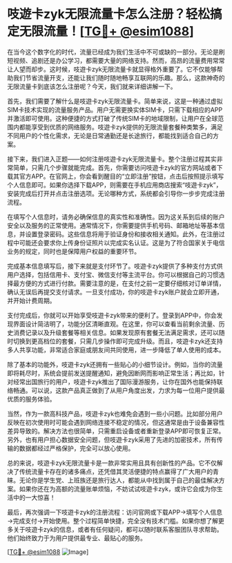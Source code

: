 # 吱遊卡zyk无限流量卡怎么注册？轻松搞定无限流量！[[TG💪+ @esim1088](https://t.me/s/esim1088)]

在当今这个数字化的时代，流量已经成为我们生活中不可或缺的一部分。无论是刷短视频、追剧还是办公学习，都需要大量的网络支持。然而，高昂的流量费用常常让人望而却步。这时候，吱遊卡zyk无限流量卡就显得格外重要了。它不仅能够帮助我们节省流量开支，还能让我们随时随地畅享互联网的乐趣。那么，这款神奇的无限流量卡到底该怎么注册呢？今天，我们就来详细讲解一下。

首先，我们需要了解什么是吱遊卡zyk无限流量卡。简单来说，这是一种通过虚拟SIM卡技术实现的流量服务产品。用户无需更换实体SIM卡，只需下载相应的APP并激活即可使用。这种便捷的方式打破了传统SIM卡的地域限制，让用户在全球范围内都能享受到优质的网络服务。吱遊卡zyk提供的无限流量套餐种类繁多，满足不同用户的个性化需求，无论是日常通勤还是长途旅行，都能找到适合自己的方案。

接下来，我们进入正题——如何注册吱遊卡zyk无限流量卡。整个注册过程其实非常简单，只需几个步骤就能完成。首先，你需要访问吱遊卡zyk的官方网站或者下载其官方APP。在官网上，你会看到醒目的“立即注册”按钮，点击后按照提示填写个人信息即可。如果你选择下载APP，则需要在手机应用商店搜索“吱遊卡zyk”，安装完成后打开并点击注册选项。无论哪种方式，系统都会引导你一步步完成注册流程。

在填写个人信息时，请务必确保信息的真实性和准确性。因为这关系到后续的账户安全以及服务的正常使用。通常情况下，你需要提供手机号码、邮箱地址等基本信息，并设置登录密码。这些信息将用于验证身份和接收相关通知。此外，在注册过程中可能还会要求你上传身份证照片以完成实名认证。这是为了符合国家关于电信业务的规定，同时也是保障用户权益的重要环节。

完成基本信息填写后，接下来就是支付环节了。吱遊卡zyk提供了多种支付方式供用户选择，包括信用卡、支付宝、微信支付等主流平台。你可以根据自己的习惯选择最方便的方式进行付款。需要注意的是，在支付之前一定要仔细核对订单详情，确认无误后再提交支付请求。一旦支付成功，你的吱遊卡zyk账户就会立即开通，并开始计费周期。

支付完成后，你就可以开始享受吱遊卡zyk带来的便利了。登录到APP中，你会发现界面设计简洁明了，功能分区清晰直观。在这里，你可以查看当前剩余流量、历史消费记录以及升级套餐等相关信息。如果发现原有套餐无法满足需求，还可以随时切换到更高档位的套餐，只需几步操作即可完成升级。而且，吱遊卡zyk还支持多人共享功能，非常适合家庭或朋友间共同使用，进一步降低了单人使用的成本。

除了基本的功能外，吱遊卡zyk还拥有一些贴心的小细节设计。例如，当你的流量即将耗尽时，系统会提前发送提醒通知，避免因断网而影响正常生活；再比如，针对经常出国旅行的用户，吱遊卡zyk推出了国际漫游服务，让你在国外也能保持联络畅通。可以说，这款产品真正做到了从用户角度出发，力求为每一位用户提供最优质的服务体验。

当然，作为一款高科技产品，吱遊卡zyk也难免会遇到一些小问题。比如部分用户反映在初次使用时可能会遇到网络连接不稳定的情况，但这通常是由于设备兼容性差异导致的。解决方法也很简单，只需重启设备或者重新登录APP即可恢复正常。另外，也有用户担心数据安全问题，但吱遊卡zyk采用了先进的加密技术，所有传输的数据都经过严格保护，完全可以放心使用。

总的来说，吱遊卡zyk无限流量卡是一款非常实用且具有创新性的产品。它不仅解决了传统流量卡存在的诸多痛点，还凭借其灵活便捷的特点赢得了广大用户的青睐。无论你是学生党、上班族还是旅行达人，都能从中找到属于自己的最佳解决方案。如果你还在为高额的流量账单烦恼，不妨试试吱遊卡zyk，或许它会成为你生活中的一大惊喜！

最后，再次强调一下吱遊卡zyk的注册流程：访问官网或下载APP→填写个人信息→完成支付→开始使用。整个过程简单快捷，完全没有技术门槛。如果你想了解更多关于吱遊卡zyk的信息，或者有任何疑问，都可以随时联系客服团队寻求帮助。他们始终致力于为用户提供最专业、最贴心的服务。

[[TG💪+ @esim1088](https://t.me/s/esim1088) ![Image](https://i.postimg.cc/4NQfJmqS/Snipaste-2025-05-13-00-14-12.png)]
